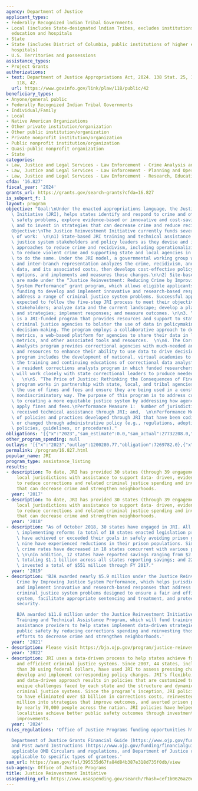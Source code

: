 ```yaml
---
agency: Department of Justice
applicant_types:
- Federally Recognized lndian Tribal Governments
- Local (includes State-designated lndian Tribes, excludes institutions of higher
  education and hospitals
- State
- State (includes District of Columbia, public institutions of higher education and
  hospitals)
- U.S. Territories and possessions
assistance_types:
- Project Grants
authorizations:
- text: Department of Justice Appropriations Act, 2024. 138 Stat. 25, 147. Pub. L.
    118, 42.
  url: https://www.govinfo.gov/link/plaw/118/public/42
beneficiary_types:
- Anyone/general public
- Federally Recognized Indian Tribal Governments
- Individual/Family
- Local
- Native American Organizations
- Other private institution/organization
- Other public institution/organization
- Private nonprofit institution/organization
- Public nonprofit institution/organization
- Quasi-public nonprofit organization
- State
categories:
- Law, Justice and Legal Services - Law Enforcement - Crime Analysis and Data
- Law, Justice and Legal Services - Law Enforcement - Planning and Operations
- Law, Justice and Legal Services - Law Enforcement - Research, Education, Training
cfda: '16.827'
fiscal_year: '2024'
grants_url: https://grants.gov/search-grants?cfda=16.827
is_subpart_f: 1
layout: program
objective: "Goal:\nUnder the enacted appropriations language, the Justice Reinvestment\
  \ Initiative (JRI), helps states identify and respond to crime and other public\
  \ safety problems, explore evidence-based or innovative and cost-saving strategies,\
  \ and to invest in strategies that can decrease crime and reduce recidivism.\n\n\
  Objective:\nThe Justice Reinvestment Initiative currently funds several streams\
  \ of work:  \n\n1) State-based JRI training and technical assistance supports states’\
  \ justice system stakeholders and policy leaders as they devise and implement data-driven\
  \ approaches to reduce crime and recidivism, including operationalizing data results\
  \ to reduce violent crime and supporting state and local agencies in their efforts\
  \ to do the same. Under the JRI model, a governmental working group with bipartisan\
  \ and inter-branch representation analyzes the crime, recidivism, and corrections\
  \ data, and its associated costs, then develops cost-effective policy and practice\
  \ options, and implements and measures those changes.\n\n2) Site-based grant awards\
  \ are made under the “Justice Reinvestment: Reducing Crime by Improving Justice\
  \ System Performance” grant program, which allows eligible applicants to apply for\
  \ funding to develop and implement innovative and research-based responses that\
  \ address a range of criminal justice system problems. Successful applicants are\
  \ expected to follow the five-step JRI process to meet their objectives: engage\
  \ stakeholders; analyze data and the current landscape; develop a plan, procedures,\
  \ and strategies; implement responses; and measure outcomes. \n\n3. “Justice Counts”\
  \ is a JRI-funded program that provides resources and support to state and local\
  \ criminal justice agencies to bolster the use of data in policymaking and operational\
  \ decision-making. The program employs a collaborative approach to develop consensus-driven\
  \ metrics, a web-based platform for agencies to share their data in line with those\
  \ metrics, and other associated tools and resources.  \n\n4. The Corrections Data\
  \ Analysts program provides correctional agencies with much-needed analytical capacity\
  \ and resources to enhance their ability to use data to drive decision-making. The\
  \ program includes the development of national, virtual academies to facilitate\
  \ the training and continuing educations of correctional data analysts as well as\
  \ a resident corrections analysts program in which funded researchers and analysts\
  \ will work closely with state correctional leaders to produce needed analyses.\
  \   \n\n5. “The Price of Justice: Rethinking the Consequences of Fines and Fees”\
  \ program works in partnership with state, local, and tribal agencies to address\
  \ the use of fines and fees and ensure they are being used in a constitutional and\
  \ nondiscriminatory way. The purpose of this program is to address common barriers\
  \ to creating a more equitable justice system by addressing how agencies use and\
  \ apply fines and fees.\nPerformance Measure 1:  Number of jurisdictions that have\
  \ received technical assistance through JRI; and,  \n\nPerformance Measure 2:  Number\
  \ of policies and practices developed through JRI that have been codified in statute\
  \ or changed through administrative policy (e.g., regulations, adoption of certain\
  \ policies, guidelines, or procedures)."
obligations: '[{"x":"2023","sam_estimate":0.0,"sam_actual":27732208.0,"usa_spending_actual":28219782.0},{"x":"2024","sam_estimate":0.0,"sam_actual":31255341.0,"usa_spending_actual":28974774.49},{"x":"2025","sam_estimate":0.0,"sam_actual":7500000.0,"usa_spending_actual":0.0}]'
other_program_spending: null
outlays: '[{"x":"2023","outlay":1200280.77,"obligation":7269782.0},{"x":"2024","outlay":267827.27,"obligation":30447790.0},{"x":"2025","outlay":0.0,"obligation":0.0}]'
permalink: /program/16.827.html
popular_name: JRI
program_type: assistance_listing
results:
- description: To date, JRI has provided 30 states (through 39 engagements) and 17
    local jurisdictions with assistance to support data- driven, evidence-based reforms
    to reduce corrections and related criminal justice spending and invest in strategies
    that can decrease crime and strengthen neighborhoods.
  year: '2017'
- description: To date, JRI has provided 30 states (through 39 engagements) and 17
    local jurisdictions with assistance to support data- driven, evidence-based reforms
    to reduce corrections and related criminal justice spending and invest in strategies
    that can decrease crime and strengthen neighborhoods.
  year: '2018'
- description: "As of October 2018, 30 states have engaged in JRI. All but three states\
    \ implementing reforms (a total of 18 states enacted legislation prior to 2014)\
    \ have achieved or exceeded their goals in safely avoiding prison growth, and\
    \ nine have experienced reductions in their prison populations. Simultaneously,\
    \ crime rates have decreased in 18 states concurrent with various policy changes.\
    \ \n\nIn addition, 12 states have reported savings ranging from $2.5 to $491 million,\
    \ totaling $1.1 billion across all states reporting savings; and 22 states have\
    \ invested a total of $551 million through FY 2017."
  year: '2019'
- description: 'BJA awarded nearly $5.9 million under the Justice Reinvestment Initiative:  Reducing
    Crime by Improving Justice System Performance, which helps jurisdictions develop
    and implement innovative and research-based responses that address a range of
    criminal justice system problems designed to ensure a fair and efficient justice
    system, facilitate appropriate sentencing and treatment, and protect community
    security.

    BJA awarded $11.8 million under the Justice Reinvestment Initiative:  State-level
    Training and Technical Assistance Program, which will fund training and technical
    assistance providers to help states implement data-driven strategies to improve
    public safety by reducing corrections spending and reinvesting those savings in
    efforts to decrease crime and strengthen neighborhoods.'
  year: '2021'
- description: Please visit https://bja.ojp.gov/program/justice-reinvestment-initiative/overview
  year: '2022'
- description: JRI uses a data-driven process to help states achieve fairer, effective,
    and efficient criminal justice systems. Since 2007, 44 states, including more
    than 30 using federal dollars, have used JRI to assess pressing challenges, and
    develop and implement corresponding policy changes. JRI’s flexible, tailored,
    and data-driven approach results in policies that are customized to address the
    unique challenges faced by each state and the structure and dynamics within their
    criminal justice systems. Since the program’s inception, JRI policies are estimated
    to have eliminated over $3 billion in corrections costs, reinvested over $650
    million into strategies that improve outcomes, and averted prison population growth
    by nearly 70,000 people across the nation. JRI policies have helped states and
    localities achieve better public safety outcomes through investments in system
    improvements.
  year: '2024'
rules_regulations: 'Office of Justice Programs funding opportunities https://www.ojp.gov/funding/explore/current-funding-opportunities

  Department of Justice Grants Financial Guide (https://www.ojp.gov/funding/financialguidedoj/overview)
  and Post award Instructions (https://www.ojp.gov/funding/financialguidedoj/iii-postaward-requirements),
  applicable OMB Circulars and regulations, and Department of Justice regulations
  applicable to specific types of grantees.'
sam_url: https://sam.gov/fal/395535d67fa84d84b387e318d735f0db/view
sub-agency: Office of Justice Programs
title: Justice Reinvestment Initiative
usaspending_url: https://www.usaspending.gov/search/?hash=cef1b0626a20e2fd3409b27bb07da58f
---
```

